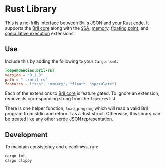 Rust Library
============

This is a no-frills interface between Bril's JSON and your [Rust][] code. It supports the [Bril core][core] along with the [SSA][], [memory][], [floating point][float], and [speculative execution][spec] extensions.

Use
---

Include this by adding the following to your `Cargo.toml`:

```toml
[dependencies.bril-rs]
version = "0.1.0"
path = "../bril-rs"
features = ["ssa", "memory", "float", "speculate"]
```

Each of the extensions to [Bril core][core] is feature gated. To ignore an extension, remove its corresponding string from the `features` list.

There is one helper function, `load_program`, which will read a valid Bril program from stdin and return it as a Rust struct. Otherwise, this library can be treated like any other [serde][] JSON representation.

Development
-----------

To maintain consistency and cleanliness, run:

```bash
cargo fmt
cargo clippy
```

[rust]: https://www.rust-lang.org
[serde]: https://github.com/serde-rs/serde
[core]: ../lang/core.md
[ssa]: ../lang/ssa.md
[memory]: ../lang/memory.md
[float]: ../lang/float.md
[spec]: ../lang/spec.md
